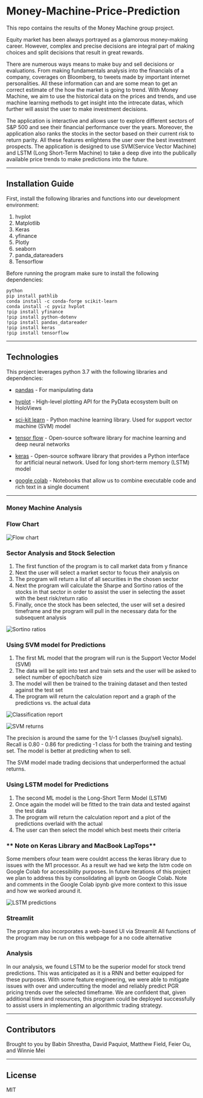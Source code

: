 # Money-Machine-Price-Prediction



This repo contains the results of the Money Machine group project. 
<br />

</p>

Equity market has been always portrayed as a glamorous money-making career. However, complex and precise decisions are integral part of making choices and split decisions that result in great rewards.

There are numerous ways means to make buy and sell decisions or evaluations. From making fundamentals analysis into the financials of a company, coverages on Bloomberg, to tweets made by important internet personalities. All these information can and are some mean to get an correct estimate of the how the market is going to trend.
With Money Machine, we aim to use the historical data on the prices and trends, and use machine learning methods to get insight into the intrecate datas, which further will assist the user to make investment decisions.

The application is interactive and allows user to explore different sectors of S&P 500 and see their financial performance over the years. Moreover, the application also ranks the stocks in the sector based on their current risk to return parity. All these features enlightens the user over the best investment prospects.
The application is designed to use SVM(Service Vector Machine) and LSTM (Long Short-Term Machine) to take a deep dive into the publically available price trends to make predictions into the future.

</font>

---

## Installation Guide

First, install the following libraries and functions into our development environment:

1. hvplot
2. Matplotlib
3. Keras
4. yfinance
5. Plotly
6. seaborn
7. panda_datareaders
8. Tensorflow

Before running the program make sure to install the following dependencies:

    python
    pip install pathlib
    conda install -c conda-forge scikit-learn
    conda install -c pyviz hvplot
    !pip install yfinance
    !pip install python-dotenv
    !pip install pandas_datareader
    !pip install keras
    !pip install tensorflow

---

## Technologies

This project leverages python 3.7 with the following libraries and dependencies:

* [pandas](https://github.com/pandas-dev/pandas) - For manipulating data

* [hvplot](https://github.com/holoviz/hvplot) - High-level plotting API for the PyData ecosystem built on HoloViews

* [sci-kit learn](https://github.com/scikit-learn/scikit-learn) - Python machine learning library. Used for support vector machine (SVM) model

* [tensor flow](https://github.com/tensorflow/tensorflow) - Open-source software library for machine learning and deep neural networks

* [keras](https://github.com/keras-team/keras) - Open-source software library that provides a Python interface for artificial neural network. Used for long short-term memory (LSTM) model

* [google colab](https://github.com/googlecolab/colabtools) - Notebooks that allow us to combine executable code and rich text in a single document

---

### **Money Machine Analysis**

### **Flow Chart**

![Flow chart](/images/chartflow.png)

### **Sector Analysis and Stock Selection**

1. The first function of the program is to call market data from y finance
2. Next the user will select a market sector to focus their analysis on
3. The program will return a list of all securities in the chosen sector
4. Next the program will calculate the Sharpe and Sortino ratios of the stocks in that sector in order to assist the user in selecting the asset with the best risk/return ratio
5. Finally, once the stock has been selected, the user will set a desired timeframe and the program will pull in the necessary data for the subsequent analysis

![Sortino ratios](/images/sortinoratios.png)

### **Using SVM model for Predictions**

1. The first ML model that the program will run is the Support Vector Model (SVM)
2. The data will be split into test and train sets and the user will be asked to select number of epoch/batch size
3. The model will then be trained to the training dataset and then tested against the test set
4. The program will return the calculation report and a graph of the predictions vs. the actual data

![Classification report](/images/classificationreport.png)


![SVM returns](/images/svmreturns.png)

The precision is around the same for the 1/-1 classes (buy/sell signals). Recall is 0.80 - 0.86 for predicting -1 class for both the training and testing set. The model is better at predicting when to sell.

The SVM model made trading decisions that underperformed the actual returns.

### **Using LSTM model for Predictions**

1. The second ML model is the Long-Short Term Model (LSTM)
2. Once again the model will be fitted to the train data and tested against the test data
3. The program will return the calculation report and a plot of the predictions overlaid with the actual
4. The user can then select the model which best meets their criteria

### ** Note on Keras Library and MacBook LapTops**

Some members ofour team were couldnt access the keras library due to issues with the M1 processor. As a result we had we ketp the lstm code on Google Colab for accessibility purposes. In future iterations of this project we plan to address this by consolidating all ipynb on Google Colab. Note and comments in the Google Colab ipynb  give more context to this issue and how we worked around it.

![LSTM predictions](/images/streamlitpic.png)

### **Streamlit**

The program also incorporates a web-based UI via Streamlit
All functions of the program may be run on this webpage for a no code alternative

### **Analysis**

In our analysis, we found LSTM to be the superior model for stock trend predictions. This was anticipated as it is a RNN and better equipped for these purposes. With some feature engineering, we were able to mitigate issues with over and undercutting the model and reliably predict PGR pricing trends over the selected timeframe. We are confident that, given additional time and resources, this program could be deployed successfully to assist users in implementing an algorithmic trading strategy.


---

## Contributors

Brought to you by Babin Shrestha, David Paquiot, Matthew Field, Feier Ou, and Winnie Mei 

---

## License

MIT
